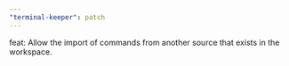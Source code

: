 ```yaml
---
"terminal-keeper": patch
---
```


feat: Allow the import of commands from another source that exists in the workspace.
